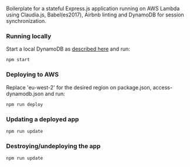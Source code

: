 Boilerplate for a stateful Express.js application running on AWS Lambda using Claudia.js, Babel(es2017), Airbnb linting and DynamoDB for session synchronization.

### Running locally

Start a local DynamoDB as [described here](https://docs.aws.amazon.com/amazondynamodb/latest/developerguide/DynamoDBLocal.html) and run:

`npm start`

### Deploying to AWS

Replace 'eu-west-2' for the desired region on package.json, access-dynamodb.json and run:

`npm run deploy`

### Updating a deployed app

`npm run update`

### Destroying/undeploying the app

`npm run update`
